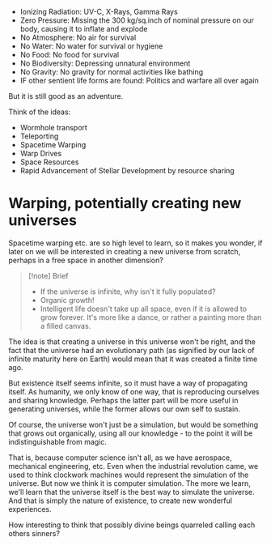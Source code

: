- Ionizing Radiation: UV-C, X-Rays, Gamma Rays
- Zero Pressure: Missing the 300 kg/sq.inch of nominal pressure on our body, causing it to inflate and explode
- No Atmosphere: No air for survival
- No Water: No water for survival or hygiene
- No Food: No food for survival
- No Biodiversity: Depressing unnatural environment
- No Gravity: No gravity for normal activities like bathing
- IF other sentient life forms are found: Politics and warfare all over again

But it is still good as an adventure.

Think of the ideas:
- Wormhole transport
- Teleporting
- Spacetime Warping
- Warp Drives
- Space Resources
- Rapid Advancement of Stellar Development by resource sharing
# Warping, potentially creating new universes
Spacetime warping etc. are so high level to learn, so it makes you wonder, if later on we will be interested in creating a new universe from scratch, perhaps in a free space in another dimension?

> [!note] Brief
> - If the universe is infinite, why isn't it fully populated?
> - Organic growth!
> - Intelligent life doesn't take up all space, even if it is allowed to grow forever. It's more like a dance, or rather a painting more than a filled canvas.

The idea is that creating a universe in this universe won't be right, and the fact that the universe had an evolutionary path (as signified by our lack of infinite maturity here on Earth) would mean that it was created a finite time ago.

But existence itself seems infinite, so it must have a way of propagating itself. As humanity, we only know of one way, that is reproducing ourselves and sharing knowledge. Perhaps the latter part will be more useful in generating universes, while the former allows our own self to sustain.

Of course, the universe won't just be a simulation, but would be something that grows out organically, using all our knowledge - to the point it will be indistinguishable from magic.

That is, because computer science isn't all, as we have aerospace, mechanical engineering, etc. Even when the industrial revolution came, we used to think clockwork machines would represent the simulation of the universe. But now we think it is computer simulation. The more we learn, we'll learn that the universe itself is the best way to simulate the universe. And that is simply the nature of existence, to create new wonderful experiences.

How interesting to think that possibly divine beings quarreled calling each others sinners?

